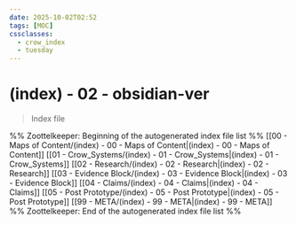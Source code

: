 ```yaml
---
date: 2025-10-02T02:52
tags: [MOC]
cssclasses:
  - crow_index
  - tuesday
---
```




# (index) - 02 - obsidian-ver

> Index file 



%% Zoottelkeeper: Beginning of the autogenerated index file list  %%
 [[00 - Maps of Content/(index) - 00 - Maps of Content|(index) - 00 - Maps of Content]]
 [[01 - Crow_Systems/(index) - 01 - Crow_Systems|(index) - 01 - Crow_Systems]]
 [[02 - Research/(index) - 02 - Research|(index) - 02 - Research]]
 [[03 - Evidence Block/(index) - 03 - Evidence Block|(index) - 03 - Evidence Block]]
 [[04 - Claims/(index) - 04 - Claims|(index) - 04 - Claims]]
 [[05 - Post Prototype/(index) - 05 - Post Prototype|(index) - 05 - Post Prototype]]
 [[99 - META/(index) - 99 - META|(index) - 99 - META]]
%% Zoottelkeeper: End of the autogenerated index file list  %%


